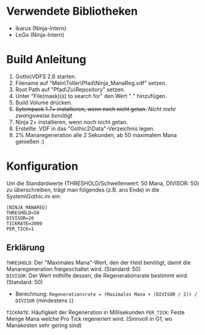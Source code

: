 # Verwendete Bibliotheken

- Ikarus (Ninja-Intern)
- LeGo (Ninja-Intern)

# Build Anleitung

1. GothicVDFS 2.6 starten.
1. Filename auf "Mein\Toller\Pfad\Ninja_ManaReg.vdf" setzen.
1. Root Path auf "Pfad\Zu\Repository\" setzen.
1. Unter "File(mask)(s) to search for" den Wert "*.*" hinzufügen.
1. Build Volume drücken.
1. ~~Sytempack 1.7+ installieren, wenn noch nicht getan.~~ *Nicht mehr zwangsweise benötigt*
1. Ninja 2+ installieren, wenn noch nicht getan.
1. Erstellte .VDF in das "Gothic2\Data"-Verzeichnis legen.
1. 2% Manaregeneration alle 2 Sekunden, ab 50 maximalem Mana genießen :)

# Konfiguration

Um die Standardwerte (THRESHOLD/Schwellenwert: 50 Mana, DIVISOR: 50) zu überschreiben,
trägt man folgendes (z.B. ans Ende) in die System\Gothic.ini ein:

```
[NINJA_MANAREG]
THRESHOLD=50
DIVISOR=20
TICKRATE=2000
PER_TICK=1
```

## Erklärung

`THRESHOLD`: Der "Maximales Mana"-Wert, den der Held benötigt, damit die Manaregeneration freigeschaltet wird. (Standard: 50)  
`DIVISOR`: Der Wert mithilfe dessen, die Regenerationsrate bestimmt wird. (Standard: 50)
- Berechnung: `Regenerationsrate = (Maximales Mana + (DIVISOR / 2)) / DIVISOR` (mindestens `1`)

`TICKRATE`: Häufigkeit der Regeneration in Millisekunden
`PER_TICK`: Feste Menge Mana welche Pro Tick regeneriert wird. (Sinnvoll in G1, wo Manakosten sehr gering sind)
